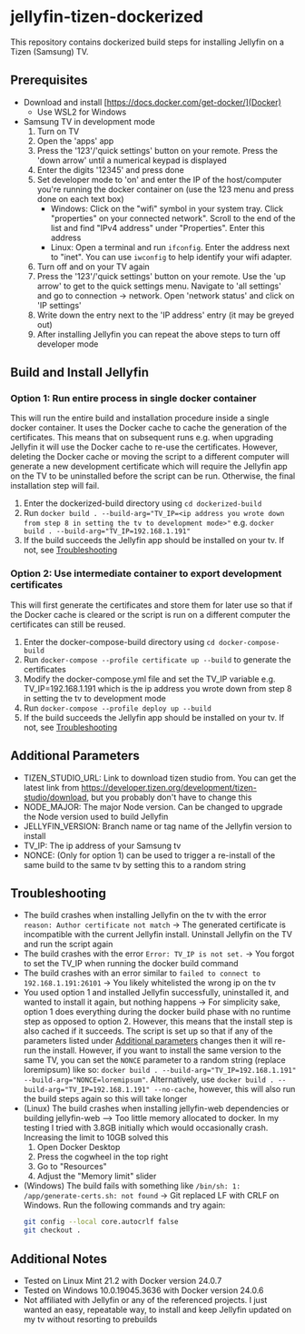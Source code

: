 # jellyfin-tizen-dockerized

This repository contains dockerized build steps for installing Jellyfin on a Tizen (Samsung) TV.

## Prerequisites

- Download and install [https://docs.docker.com/get-docker/](Docker)
  - Use WSL2 for Windows
- Samsung TV in development mode
  1. Turn on TV
  2. Open the 'apps' app
  3. Press the '123'/'quick settings' button on your remote. Press the 'down arrow' until a numerical keypad is displayed
  4. Enter the digits '12345' and press done
  5. Set developer mode to 'on' and enter the IP of the host/computer you're running the docker container on (use the 123 menu and press done on each text box)
     - Windows: Click on the "wifi" symbol in your system tray. Click "properties" on your connected network". Scroll to the end of the list and find "IPv4 address" under "Properties". Enter this address
     - Linux: Open a terminal and run `ifconfig`. Enter the address next to "inet". You can use `iwconfig` to help identify your wifi adapter.
  6. Turn off and on your TV again
  7. Press the '123'/'quick settings' button on your remote. Use the 'up arrow' to get to the quick settings menu. Navigate to 'all settings' and go to connection -> network. Open 'network status' and click on 'IP settings'
  8. Write down the entry next to the 'IP address' entry (it may be greyed out)
  9. After installing Jellyfin you can repeat the above steps to turn off developer mode

## Build and Install Jellyfin

### Option 1: Run entire process in single docker container

This will run the entire build and installation procedure inside a single docker container. It uses the Docker cache to cache the generation of the certificates. This means that on subsequent runs e.g. when upgrading Jellyfin it will use the Docker cache to re-use the certificates. However, deleting the Docker cache or moving the script to a different computer will generate a new development certificate which will require the Jellyfin app on the TV to be uninstalled before the script can be run. Otherwise, the final installation step will fail.

1. Enter the dockerized-build directory using `cd dockerized-build`
2. Run `docker build . --build-arg="TV_IP=<ip address you wrote down from step 8 in setting the tv to development mode>"` e.g. `docker build . --build-arg="TV_IP=192.168.1.191"`
3. If the build succeeds the Jellyfin app should be installed on your tv. If not, see [Troubleshooting](#troubleshooting)

### Option 2: Use intermediate container to export development certificates

This will first generate the certificates and store them for later use so that if the Docker cache is cleared or the script is run on a different computer the certificates can still be reused.

1. Enter the docker-compose-build directory using `cd docker-compose-build`
2. Run `docker-compose --profile certificate up --build` to generate the certificates
3. Modify the docker-compose.yml file and set the TV_IP variable e.g. TV_IP=192.168.1.191 which is the ip address you wrote down from step 8 in setting the tv to development mode
4. Run `docker-compose --profile deploy up --build`
5. If the build succeeds the Jellyfin app should be installed on your tv. If not, see [Troubleshooting](#troubleshooting)

## Additional Parameters

- TIZEN_STUDIO_URL: Link to download tizen studio from. You can get the latest link from https://developer.tizen.org/development/tizen-studio/download, but you probably don't have to change this
- NODE_MAJOR: The major Node version. Can be changed to upgrade the Node version used to build Jellyfin
- JELLYFIN_VERSION: Branch name or tag name of the Jellyfin version to install
- TV_IP: The ip address of your Samsung tv
- NONCE: (Only for option 1) can be used to trigger a re-install of the same build to the same tv by setting this to a random string

## Troubleshooting

- The build crashes when installing Jellyfin on the tv with the error `reason: Author certificate not match` -> The generated certificate is incompatible with the current Jellyfin install. Uninstall Jellyfin on the TV and run the script again
- The build crashes with the error `Error: TV_IP is not set.` -> You forgot to set the TV_IP when running the docker build command
- The build crashes with an error similar to `failed to connect to 192.168.1.191:26101` -> You likely whitelisted the wrong ip on the tv
- You used option 1 and installed Jellyfin successfully, uninstalled it, and wanted to install it again, but nothing happens -> For simplicity sake, option 1 does everything during the docker build phase with no runtime step as opposed to option 2. However, this means that the install step is also cached if it succeeds. The script is set up so that if any of the parameters listed under [Additional parameters](#additional-parameters) changes then it will re-run the install. However, if you want to install the same version to the same TV, you can set the `NONCE` parameter to a random string (replace loremipsum) like so: `docker build . --build-arg="TV_IP=192.168.1.191" --build-arg="NONCE=loremipsum"`. Alternatively, use `docker build . --build-arg="TV_IP=192.168.1.191" --no-cache`, however, this will also run the build steps again so this will take longer
- (Linux) The build crashes when installing jellyfin-web dependencies or building jellyfin-web --> Too little memory allocated to docker. In my testing I tried with 3.8GB initially which would occasionally crash. Increasing the limit to 10GB solved this
  1. Open Docker Desktop
  2. Press the cogwheel in the top right
  3. Go to "Resources"
  4. Adjust the "Memory limit" slider
- (Windows) The build fails with something like `/bin/sh: 1: /app/generate-certs.sh: not found` -> Git replaced LF with CRLF on Windows. Run the following commands and try again:
  ```bash
  git config --local core.autocrlf false
  git checkout .
  ```

## Additional Notes

- Tested on Linux Mint 21.2 with Docker version 24.0.7
- Tested on Windows 10.0.19045.3636 with Docker version 24.0.6
- Not affiliated with Jellyfin or any of the referenced projects. I just wanted an easy, repeatable way, to install and keep Jellyfin updated on my tv without resorting to prebuilds
